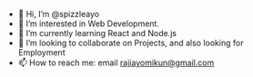 - 👋 Hi, I’m @spizzleayo
- 👀 I’m interested in Web Development.
- 🌱 I’m currently learning React and Node.js
- 💞️ I’m looking to collaborate on Projects, and also looking for Employment
- 📫 How to reach me: email rajiayomikun@gmail.com 
 
<!---
spizzleayo/spizzleayo is a ✨ special ✨ repository because its `README.md` (this file) appears on your GitHub profile.
You can click the Preview link to take a look at your changes.
--->
